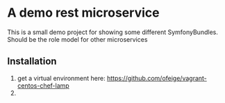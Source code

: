 A demo rest microservice
========================

This is a small demo project for showing some different SymfonyBundles. Should be the role model for other microservices

Installation
------------
1. get a virtual environment here: https://github.com/ofeige/vagrant-centos-chef-lamp
2. 
